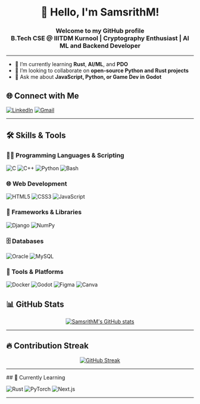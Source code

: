 <!--
**SamsrithM/SamsrithM** is a ✨ _special_ ✨ repository because its `README.md` (this file) appears on your GitHub profile.

Here are some ideas to get you started:

- 🔭 I’m currently working on ...
- 🌱 I’m currently learning ...
- 👯 I’m looking to collaborate on ...
- 🤔 I’m looking for help with ...
- 💬 Ask me about ...
- 📫 How to reach me: ...
- 😄 Pronouns: ...
- ⚡ Fun fact: ...
-->

<h1 align = "center" >👋 Hello, I'm SamsrithM!</h1> 
<h3 align = "center">Welcome to my GitHub profile <br>  B.Tech CSE @ IIITDM Kurnool | Cryptography Enthusiast | AI ML and Backend Developer</h3>

---

- 🌱 I’m currently learning **Rust**, **AI/ML**, and **PDO**
- 👯 I’m looking to collaborate on **open-source Python and Rust projects**
- 💬 Ask me about **JavaScript, Python, or Game Dev in Godot**
## 🌐 Connect with Me

[![LinkedIn](https://img.shields.io/badge/LinkedIn-blue?style=flat&logo=linkedin&logoColor=white)](https://www.linkedin.com/in/samsrith-mukkera-131aab289/)
[![Gmail](https://img.shields.io/badge/Gmail-D14836?style=flat&logo=gmail&logoColor=white)](mailto:samsrithmukkera@gmail.com)

---

## 🛠️ Skills & Tools

### 🧑‍💻 Programming Languages & Scripting
![C](https://img.shields.io/badge/C-00599C?style=for-the-badge&logo=c&logoColor=white)
![C++](https://img.shields.io/badge/C++-00599C?style=for-the-badge&logo=c%2B%2B&logoColor=white)
![Python](https://img.shields.io/badge/Python-3776AB?style=for-the-badge&logo=python&logoColor=white)
![Bash](https://img.shields.io/badge/Bash-4EAA25?style=for-the-badge&logo=gnu-bash&logoColor=white)

### 🌐 Web Development
![HTML5](https://img.shields.io/badge/HTML5-E34F26?style=for-the-badge&logo=html5&logoColor=white)
![CSS3](https://img.shields.io/badge/CSS3-1572B6?style=for-the-badge&logo=css3&logoColor=white)
![JavaScript](https://img.shields.io/badge/JavaScript-F7DF1E?style=for-the-badge&logo=javascript&logoColor=black)

### 🧩 Frameworks & Libraries
![Django](https://img.shields.io/badge/Django-092E20?style=for-the-badge&logo=django&logoColor=white)
![NumPy](https://img.shields.io/badge/NumPy-013243?style=for-the-badge&logo=numpy&logoColor=white)

### 🗄️ Databases
![Oracle](https://img.shields.io/badge/Oracle-F80000?style=for-the-badge&logo=oracle&logoColor=white)
![MySQL](https://img.shields.io/badge/MySQL-4479A1?style=for-the-badge&logo=mysql&logoColor=white)

### 🔧 Tools & Platforms
![Docker](https://img.shields.io/badge/Docker-2496ED?style=for-the-badge&logo=docker&logoColor=white)
![Godot](https://img.shields.io/badge/Godot-3C6EB4?style=for-the-badge&logo=godot-engine&logoColor=white)
![Figma](https://img.shields.io/badge/Figma-F24E1E?style=for-the-badge&logo=figma&logoColor=white)
![Canva](https://img.shields.io/badge/Canva-00C4CC?style=for-the-badge&logo=canva&logoColor=white)

## 📊 GitHub Stats

<div align="center">

[![SamsrithM's GitHub stats](https://github-readme-stats.vercel.app/api?username=SamsrithM&show_icons=true&theme=radical)](https://github.com/SamsrithM)

<!-- [![Top Langs](https://github-readme-stats.vercel.app/api/top-langs/?username=SamsrithM&layout=compact&theme=radical)](https://github.com/SamsrithM) -->
---
</div>

## 🔥 Contribution Streak

<div align="center">

[![GitHub Streak](https://streak-stats.demolab.com?user=SamsrithM&theme=tokyonight)](https://git.io/streak-stats)

---
</div>
## 🧠 Currently Learning

![Rust](https://img.shields.io/badge/Rust-000000?style=for-the-badge&logo=rust&logoColor=white)
![PyTorch](https://img.shields.io/badge/PyTorch-EE4C2C?style=for-the-badge&logo=pytorch&logoColor=white)
![Next.js](https://img.shields.io/badge/Next.js-000000?style=for-the-badge&logo=nextdotjs&logoColor=white)

---
